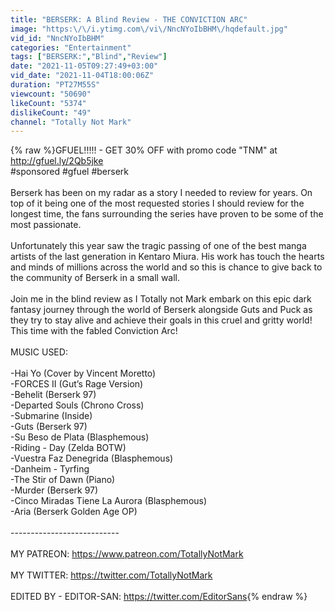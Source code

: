```yaml
---
title: "BERSERK: A Blind Review - THE CONVICTION ARC"
image: "https:\/\/i.ytimg.com\/vi\/NncNYoIbBHM\/hqdefault.jpg"
vid_id: "NncNYoIbBHM"
categories: "Entertainment"
tags: ["BERSERK:","Blind","Review"]
date: "2021-11-05T09:27:49+03:00"
vid_date: "2021-11-04T18:00:06Z"
duration: "PT27M55S"
viewcount: "50690"
likeCount: "5374"
dislikeCount: "49"
channel: "Totally Not Mark"
---
```

{% raw %}GFUEL!!!!! - GET 30% OFF with promo code &quot;TNM&quot; at <a rel="nofollow" target="blank" href="http://gfuel.ly/2Qb5jke">http://gfuel.ly/2Qb5jke</a><br />#sponsored #gfuel #berserk<br /><br />Berserk has been on my radar as a story I needed to review for years. On top of it being one of the most requested stories I should review for the longest time, the fans surrounding the series have proven to be some of the most passionate. <br /><br />Unfortunately this year saw the tragic passing of one of the best manga artists of the last generation in Kentaro Miura. His work has touch the hearts and minds of millions across the world and so this is chance to give back to the community of Berserk in a small wall. <br /><br />Join me in the blind review as I Totally not Mark embark on this epic dark fantasy journey through the world of Berserk alongside Guts and Puck as they try to stay alive and achieve their goals in this cruel and gritty world! This time with the fabled Conviction Arc!<br /><br />MUSIC USED:<br /><br />-Hai Yo (Cover by Vincent Moretto)<br />-FORCES II (Gut’s Rage Version)<br />-Behelit (Berserk 97)<br />-Departed Souls (Chrono Cross)<br />-Submarine (Inside)<br />-Guts (Berserk 97)<br />-Su Beso de Plata (Blasphemous)<br />-Riding - Day (Zelda BOTW) <br />-Vuestra Faz Denegrida (Blasphemous)<br />-Danheim - Tyrfing<br />-The Stir of Dawn (Piano)<br />-Murder (Berserk 97)<br />-Cinco Miradas Tiene La Aurora (Blasphemous)<br />-Aria (Berserk Golden Age OP)<br /><br />---------------------------<br /><br />MY PATREON: <a rel="nofollow" target="blank" href="https://www.patreon.com/TotallyNotMark">https://www.patreon.com/TotallyNotMark</a><br /><br />MY TWITTER: <a rel="nofollow" target="blank" href="https://twitter.com/TotallyNotMark">https://twitter.com/TotallyNotMark</a><br /><br />EDITED BY - EDITOR-SAN: <a rel="nofollow" target="blank" href="https://twitter.com/EditorSans">https://twitter.com/EditorSans</a>{% endraw %}
